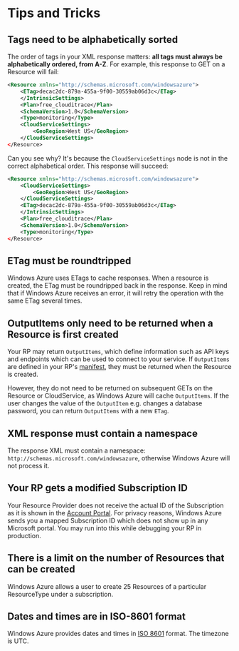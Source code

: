 Tips and Tricks
===

Tags need to be alphabetically sorted
---
The order of tags in your XML response matters: **all tags must always be alphabetically ordered, from A-Z**. For example, this response to GET on a Resource will fail:

```xml
<Resource xmlns="http://schemas.microsoft.com/windowsazure">
	<ETag>decac2dc-879a-455a-9f00-30559ab06d3c</ETag>
	</IntrinsicSettings>
	<Plan>free_clouditrace</Plan>
	<SchemaVersion>1.0</SchemaVersion>
	<Type>monitoring</Type>
	<CloudServiceSettings>
		<GeoRegion>West US</GeoRegion>
	</CloudServiceSettings>
</Resource>
```
Can you see why? It's because the `CloudServiceSettings` node is not in the correct alphabetical order. This response will succeed:

```xml
<Resource xmlns="http://schemas.microsoft.com/windowsazure">
	<CloudServiceSettings>
		<GeoRegion>West US</GeoRegion>
	</CloudServiceSettings>
	<ETag>decac2dc-879a-455a-9f00-30559ab06d3c</ETag>
	</IntrinsicSettings>
	<Plan>free_clouditrace</Plan>
	<SchemaVersion>1.0</SchemaVersion>
	<Type>monitoring</Type>
</Resource>
```

ETag must be roundtripped
---
Windows Azure uses ETags to cache responses. When a resource is created, the ETag must be roundripped back in the response. Keep in mind that if Windows Azure receives an error, it will retry the operation with the same ETag several times.

OutputItems only need to be returned when a Resource is first created
---
Your RP may return `OutputItems`, which define information such as API keys and endpoints which can be used to connect to your service. If `OutputItems` are defined in your RP's [manifest](https://github.com/WindowsAzure/azure-resource-provider-sdk/tree/master/docs/concepts.md), they must be returned when the Resource is created.

However, they do not need to be returned on subsequent GETs on the Resource or CloudService, as Windows Azure will cache `OutputItems`. If the user changes the value of the `OutputItem` e.g. changes a database password, you can return `OutputItems` with a new `ETag`. 


XML response must contain a namespace
---
The response XML must contain a namespace: `http://schemas.microsoft.com/windowsazure`, otherwise Windows Azure will not process it.

Your RP gets a modified Subscription ID
---
Your Resource Provider does not receive the actual ID of the Subscription as it is shown in the [Account Portal](https://account.windowsazure.com). For privacy reasons, Windows Azure sends you a mapped Subscription ID which does not show up in any Microsoft portal. You may run into this while debugging your RP in production.

There is a limit on the number of Resources that can be created
---
Windows Azure allows a user to create 25 Resources of a particular ResourceType under a subscription.

Dates and times are in ISO-8601 format
---
Windows Azure provides dates and times in [ISO 8601](http://en.wikipedia.org/wiki/ISO_8601) format. The timezone is UTC.
